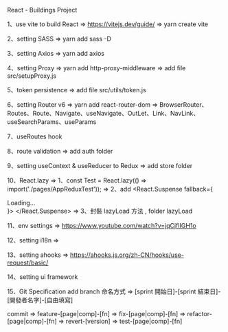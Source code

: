 React - Buildings Project

1、use vite to build React
=> https://vitejs.dev/guide/
=> yarn create vite

2、setting SASS
=> yarn add sass -D

3、setting Axios
=> yarn add axios

4、setting Proxy
=> yarn add http-proxy-middleware
=> add file src/setupProxy.js

5、token persistence
=> add file src/utils/token.js

6、setting Router v6
=> yarn add react-router-dom
=> BrowserRouter、Routes、Route、Navigate、useNavigate、OutLet、Link、NavLink、useSearchParams、useParams

7、useRoutes hook

8、route validation
=> add auth folder

9、setting useContext & useReducer to Redux
=> add store folder

10、React.lazy
=> 1、const Test = React.lazy(() => import('./pages/AppReduxTest'));
=> 2、add
<React.Suspense fallback={<div>Loading...</div>}>
<xxx />
</React.Suspense>
=> 3、封裝 lazyLoad 方法 , folder lazyLoad

11、env settings
=> https://www.youtube.com/watch?v=jqCjflIGH1o

12、setting i18n
=>

13、setting ahooks
=> https://ahooks.js.org/zh-CN/hooks/use-request/basic/

14、setting ui framework

15、Git Specification
add branch 命名方式
=> [sprint 開始日]-[sprint 結束日]-[開發者名字]-[自由填寫]

commit
=> feature-[page|comp]-[fn]
=> fix-[page|comp]-[fn]
=> refactor-[page|comp]-[fn]
=> revert-[version]
=> test-[page|comp]-[fn]
